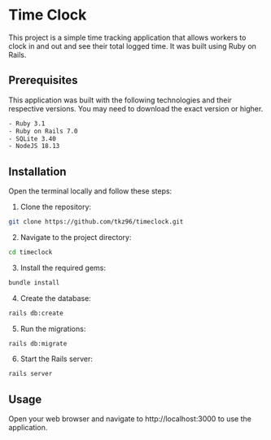# Time Clock
This project is a simple time tracking application that allows workers to clock in and out and see their total logged time. It was built using Ruby on Rails.

## Prerequisites

This application was built with the following technologies and their respective versions. You may need to download the exact version or higher.

```bash
- Ruby 3.1
- Ruby on Rails 7.0
- SQLite 3.40
- NodeJS 18.13
```
## Installation

Open the terminal locally and follow these steps:

1. Clone the repository:
```bash
git clone https://github.com/tkz96/timeclock.git
```
2. Navigate to the project directory:
```bash
cd timeclock
```
3. Install the required gems:
```bash
bundle install
```
4. Create the database:
```bash
rails db:create
```
5. Run the migrations:
```bash
rails db:migrate
```
6. Start the Rails server:
```bash
rails server
```
## Usage
Open your web browser and navigate to http://localhost:3000 to use the application.